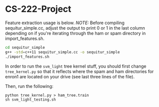 # CS-222-Project
Feature extraction usage is below. *NOTE:* Before compiling sequitur_simple.cc, adjust the output to print 0 or 1 in the last column depending on if you're iterating through the ham or spam directory in import_features.sh. 

```bash
cd sequitur_simple
g++ -std=c++11 sequitur_simple.cc -o sequitur_simple
./import_features.sh
```


In order to run the `svm_light` tree kernel stuff, you should first change `tree_kernel.py` so that it reflects where the spam and ham directories for enron1 are located on your drive (see last three lines of the file).

Then, run the following:

```
python tree_kernel.py > ham_tree.train
sh svm_light_testing.sh
```
